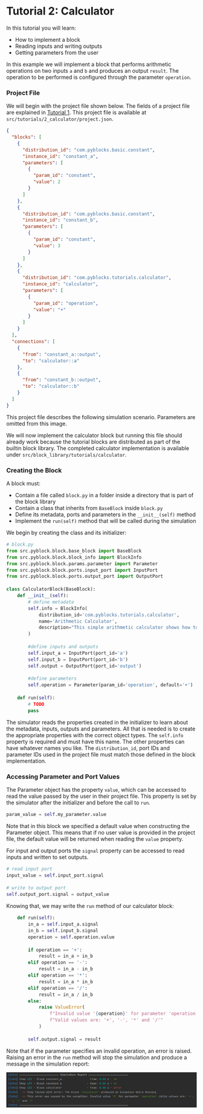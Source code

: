 # Tutorial 2: Calculator

In this tutorial you will learn:
- How to implement a block
- Reading inputs and writing outputs
- Getting parameters from the user

In this example we will implement a block that performs arithmetic operations on two inputs `a` and `b` and 
produces an output `result`. The operation to be performed is configured through the parameter `operation`.

### Project File

We will begin with the project file shown below. The fields of a project file are explained in
[Tutorial 1](tutorial_1_string_transform.md). This project file is available at `src/tutorials/2_calculator/project.json`.

```json
{
  "blocks": [
    {
      "distribution_id": "com.pyblocks.basic.constant",
      "instance_id": "constant_a",
      "parameters": [
        {
          "param_id": "constant",
          "value": 2
        }
      ]
    },
    {
      "distribution_id": "com.pyblocks.basic.constant",
      "instance_id": "constant_b",
      "parameters": [
        {
          "param_id": "constant",
          "value": 3
        }
      ]
    },
    {
      "distribution_id": "com.pyblocks.tutorials.calculator",
      "instance_id": "calculator",
      "parameters": [
        {
          "param_id": "operation",
          "value": "+"
        }
      ]
    }
  ],
  "connections": [
    {
      "from": "constant_a::output",
      "to": "calculator::a"
    },
    {
      "from": "constant_b::output",
      "to": "calculator::b"
    }
  ]
}
```

This project file describes the following simulation scenario. Parameters are omitted from this image.

We will now implement the calculator block but running this file should already work because the
tutorial blocks are distributed as part of the builtin block library. The completed calculator
implementation is available under `src/block_library/tutorials/calculator`.

### Creating the Block

A block must:
 - Contain a file called `block.py` in a folder inside a directory that is part of the block library
 - Contain a class that inherits from `BaseBlock` inside `block.py`
 - Define its metadata, ports and parameters in the `__init__(self)` method
 - Implement the `run(self)` method that will be called during the simulation

We begin by creating the class and its initializer:

```python
# block.py
from src.pyblock.block.base_block import BaseBlock
from src.pyblock.block.block_info import BlockInfo
from src.pyblock.block.params.parameter import Parameter
from src.pyblock.block.ports.input_port import InputPort
from src.pyblock.block.ports.output_port import OutputPort

class CalculatorBlock(BaseBlock):
    def __init__(self):
        # define metadata
        self.info = BlockInfo(
            distribution_id='com.pyblocks.tutorials.calculator',
            name='Arithmetic Calculator',
            description="This simple arithmetic calculator shows how to implement a custom block"
        )

        #define inputs and outputs
        self.input_a = InputPort(port_id='a')
        self.input_b = InputPort(port_id='b')
        self.output = OutputPort(port_id='output')
        
        #define parameters
        self.operation = Parameter(param_id='operation', default='+')

    def run(self):
        # TODO
        pass
```

The simulator reads the properties created in the initializer to learn about the metadata, inputs, outputs 
and parameters. All that is needed is to create the appropriate properties with the correct object types. 
The `self.info` property is required and must have this name. The other properties can have whatever names 
you like. The `distribution_id`, port IDs and parameter IDs used in the project file must match those defined
in the block implementation.

### Accessing Parameter and Port Values

The Parameter object has the property `value`, which can be accessed to read the value passed by the user in 
their project file. This property is set by the simulator after the initializer and before the call to `run`.

```python
param_value = self.my_parameter.value
```

Note that in this block we specified a default value when constructing the Parameter object. This means that if
no user value is provided in the project file, the default value will be returned when reading the `value` property.

For input and output ports the `signal` property can be accessed to read inputs and written to set outputs.

```python
# read input port
input_value = self.input_port.signal

# write to output port
self.output_port.signal = output_value
```

Knowing that, we may write the `run` method of our calculator block:

```python
    def run(self):
        in_a = self.input_a.signal
        in_b = self.input_b.signal
        operation = self.operation.value

        if operation == '+':
            result = in_a + in_b
        elif operation == '-':
            result = in_a - in_b
        elif operation == '*':
            result = in_a * in_b
        elif operation == '/':
            result = in_a / in_b
        else:
            raise ValueError(
                f"Invalid value '{operation}' for parameter 'operation'."
                f"Valid values are: '+', '-', '*' and '/'"
            )

        self.output.signal = result
```

Note that if the parameter specifies an invalid operation, an error is raised. Raising an error
in the `run` method will stop the simulation and produce a message in the simulation report:

![Error message when operation is set to "%"](2_calculator_ValueError.png)

